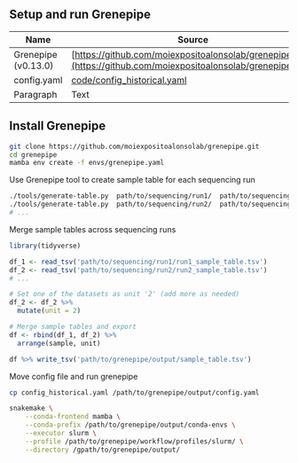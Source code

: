 
## Setup and run Grenepipe

| Name | Source |
| ----------- | ----------- |
| Grenepipe (v0.13.0) | [https://github.com/moiexpositoalonsolab/grenepipe/wiki](https://github.com/moiexpositoalonsolab/grenepipe/wiki) |
| config.yaml | [code/config_historical.yaml](code/config_historical.yaml) |
| Paragraph | Text |

## Install Grenepipe
```bash
git clone https://github.com/moiexpositoalonsolab/grenepipe.git
cd grenepipe
mamba env create -f envs/grenepipe.yaml
```

Use Grenepipe tool to create sample table for each sequencing run
```bash
./tools/generate-table.py  path/to/sequencing/run1/  path/to/sequencing/run1/run1_sample_table.tsv
./tools/generate-table.py  path/to/sequencing/run2/  path/to/sequencing/run2/run2_sample_table.tsv
# ...
```

Merge sample tables across sequencing runs
```R
library(tidyverse)

df_1 <- read_tsv('path/to/sequencing/run1/run1_sample_table.tsv')
df_2 <- read_tsv('path/to/sequencing/run2/run2_sample_table.tsv')
# ...

# Set one of the datasets as unit '2' (add more as needed)
df_2 <- df_2 %>% 
  mutate(unit = 2)

# Merge sample tables and export
df <- rbind(df_1, df_2) %>% 
  arrange(sample, unit)

df %>% write_tsv('path/to/grenepipe/output/sample_table.tsv')
```

Move config file and run grenepipe
```bash
cp config_historical.yaml /path/to/grenepipe/output/config.yaml

snakemake \
    --conda-frontend mamba \
    --conda-prefix /path/to/grenepipe/output/conda-envs \
    --executor slurm \
    --profile /path/to/grenepipe/workflow/profiles/slurm/ \
    --directory /gpath/to/grenepipe/output/
```